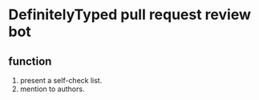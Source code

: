 # DefinitelyTyped pull request review bot

## function

1. present a self-check list.
2. mention to authors.
